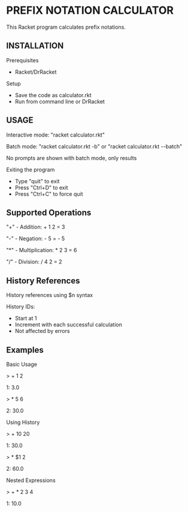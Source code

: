 # PREFIX NOTATION CALCULATOR

This Racket program calculates prefix notations.

## INSTALLATION
Prerequisites
  - Racket/DrRacket
    
Setup
  - Save the code as calculator.rkt
  - Run from command line or DrRacket

## USAGE
Interactive mode: "racket calculator.rkt"

Batch mode: "racket calculator.rkt -b" or "racket calculator.rkt --batch"

No prompts are shown with batch mode, only results

Exiting the program
  - Type "quit" to exit
  - Press "Ctrl+D" to exit
  - Press "Ctrl+C" to force quit 

## Supported Operations 
"+" - Addition: + 1 2 = 3

"-" - Negation: - 5 = - 5

"*" - Multiplication: * 2 3 = 6

"/" - Division: / 4 2 = 2

## History References
History references using $n syntax

History IDs:
  - Start at 1
  - Increment with each successful calculation
  - Not affected by errors

## Examples
Basic Usage

\> + 1 2

1: 3.0

\> * 5 6

2: 30.0

Using History

\> + 10 20

1: 30.0

\> * $1 2

2: 60.0

Nested Expressions

\> + * 2 3 4

1: 10.0
